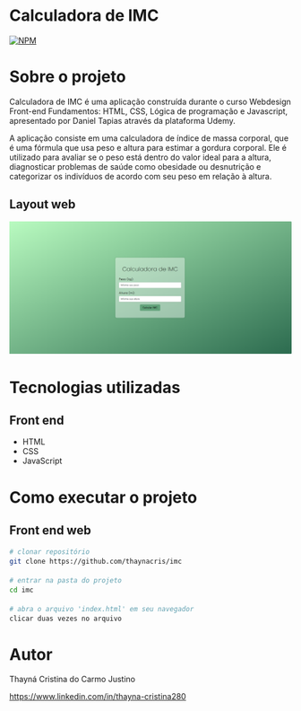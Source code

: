 # Calculadora de IMC 
[![NPM](https://img.shields.io/npm/l/react)](https://github.com/thaynacris/imc/blob/main/LICENSE) 

# Sobre o projeto

Calculadora de IMC é uma aplicação construída durante o curso Webdesign Front-end Fundamentos: HTML, CSS, Lógica de programação e Javascript, apresentado por Daniel Tapias através da plataforma Udemy.

A aplicação consiste em uma calculadora de índice de massa corporal, que é uma fórmula que usa peso e altura para estimar a gordura corporal. Ele é utilizado para avaliar se o peso está dentro do valor ideal para a altura, diagnosticar problemas de saúde como obesidade ou desnutrição e categorizar os indivíduos de acordo com seu peso em relação à altura.

## Layout web
![Web 1](https://github.com/thaynacris/imc/blob/main/assets/image/interface.png)

# Tecnologias utilizadas
## Front end
- HTML
- CSS
- JavaScript

# Como executar o projeto

## Front end web

```bash
# clonar repositório
git clone https://github.com/thaynacris/imc

# entrar na pasta do projeto
cd imc

# abra o arquivo 'index.html' em seu navegador
clicar duas vezes no arquivo
```

# Autor

Thayná Cristina do Carmo Justino

https://www.linkedin.com/in/thayna-cristina280
